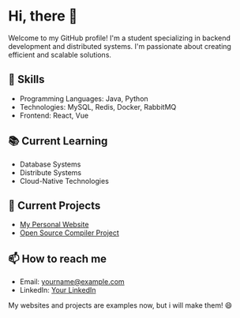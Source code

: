 <!--
**obiyeuy/obiyeuy** is a ✨ _special_ ✨ repository because its `README.md` (this file) appears on your GitHub profile.

Here are some ideas to get you started:

- 🔭 I’m currently working on ...
- 🌱 I’m currently learning ...
- 👯 I’m looking to collaborate on ...
- 🤔 I’m looking for help with ...
- 💬 Ask me about ...
- 📫 How to reach me: ...
- 😄 Pronouns: ...
- ⚡ Fun fact: ...
-->


# Hi, there 👋

Welcome to my GitHub profile! I'm a student specializing in backend development and distributed systems. I'm passionate about creating efficient and scalable solutions.

## 🚀 Skills
- Programming Languages: Java, Python
- Technologies: MySQL, Redis, Docker, RabbitMQ
- Frontend: React, Vue

## 📚 Current Learning
- Database Systems
- Distribute Systems
- Cloud-Native Technologies

## 🔭 Current Projects
- [My Personal Website](https://mywebsite.com)
- [Open Source Compiler Project](https://github.com/peter1234/compiler-project)

## 📫 How to reach me
- Email: yourname@example.com
- LinkedIn: [Your LinkedIn](https://www.linkedin.com/in/yourprofile)

My websites and projects are examples now, but i will make them! 😄